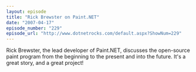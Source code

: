 ```yaml
---
layout: episode
title: "Rick Brewster on Paint.NET"
date: "2007-04-17"
episode_number: "229"
episode_url: "http://www.dotnetrocks.com/default.aspx?ShowNum=229"
---
```


Rick Brewster, the lead developer of Paint.NET, discusses the open-source paint program from the beginning to the present and into the future. It's a great story, and a great project!
